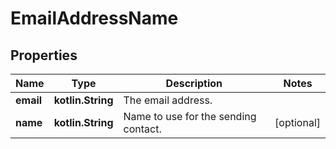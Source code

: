 
# EmailAddressName

## Properties
| Name | Type | Description | Notes |
| ------------ | ------------- | ------------- | ------------- |
| **email** | **kotlin.String** | The email address. |  |
| **name** | **kotlin.String** | Name to use for the sending contact. |  [optional] |



